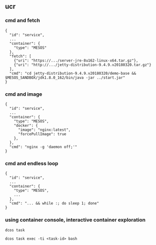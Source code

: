 ## ucr

### cmd and fetch

```
{
  "id": "service",
  ...
  "container": {
    "type": "MESOS"
  },
  "fetch": [
    {"uri": "https://.../server-jre-8u162-linux-x64.tar.gz"},
    {"uri": "http://.../jetty-distribution-9.4.9.v20180320.tar.gz"}
  ],
  "cmd": "cd jetty-distribution-9.4.9.v20180320/demo-base && $MESOS_SANDBOX/jdk1.8.0_162/bin/java -jar ../start.jar"
}
```

### cmd and image

```
{
  "id": "service",
  ...
  "container": {
    "type": "MESOS",
    "docker": {
      "image": "nginx:latest",
      "forcePullImage": true
    },
  },
  "cmd": "nginx -g 'daemon off;'"
}
```

### cmd and endless loop

```
{
  "id": "service",
  ...
  "container": {
    "type": "MESOS",
    ...
  },
  "cmd": "... && while :; do sleep 1; done"
}
```

### using container console, interactive container exploration


```
dcos task
```

```
dcos task exec -ti <task-id> bash
```

